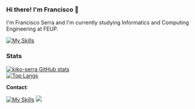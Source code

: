 ### Hi there! I'm Francisco 👋

I'm Francisco Serra and I'm currently studying Informatics and Computing Engineering at FEUP. 

[![My Skills](https://skills.thijs.gg/icons?i=java,html,css,js,cpp,c,dart,git,php,&theme=light)](https://skills.thijs.gg)
<!-- link for icons https://github.com/tandpfun/skill-icons -->

### Stats 
 
 [![kiko-serra GitHub stats](https://github-readme-stats.vercel.app/api?username=kiko-serra&count_private=true&show_icons=true&theme=tokyonight)](https://github.com/anuraghazra/github-readme-stats)   
 [![Top Langs](https://github-readme-stats.vercel.app/api/top-langs/?username=kiko-serra&layout=compact&theme=tokyonight&langs_count=8)](https://github.com/anuraghazra/github-readme-stats)
 
__Contact__: <br>
<!--
<a style="text-decoration: none;" href="https://www.linkedin.com/in/francisco-pimentel-serra/"><img src="https://img.shields.io/badge/LinkedIn-0077B5?style=for-the-badge&logo=linkedin&logoColor=white" /></a>-->
[![My Skills](https://skills.thijs.gg/icons?i=linkedin&theme=light)](https://www.linkedin.com/in/francisco-pimentel-serra/)
<a style="text-decoration: none;" href="mailto:franciscopimentelserra@gmail.com"><img src="https://img.shields.io/badge/Gmail-D14836?style=for-the-badge&logo=gmail&logoColor=white" /></a>

